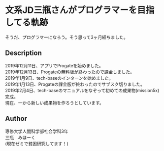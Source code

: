 文系JD三瓶さんがプログラマーを目指してる軌跡
====

そうだ、プログラマーになろう。そう思って3ヶ月経ちました。

## Description

2019年12月11日、アプリでProgateを始めました。<br>
2019年12月13日、Progateの無料版が終わったので課金しました。<br>
2019年1月9日、tech-baseのインターンを始めました。<br>
2019年1月13日、Progateの課金版が終わったのでサブスク切りました。<br>
2019年2月4日、tech-baseのマニュアルをなぞって初めての成果物(mission5x)完成。<br>
現在、一から新しい成果物を作ろうとしています。

## Author

専修大学人間科学部社会学科3年<br>
三瓶　みほーく<br>
(現在ゼミで貧困研究してます！)
